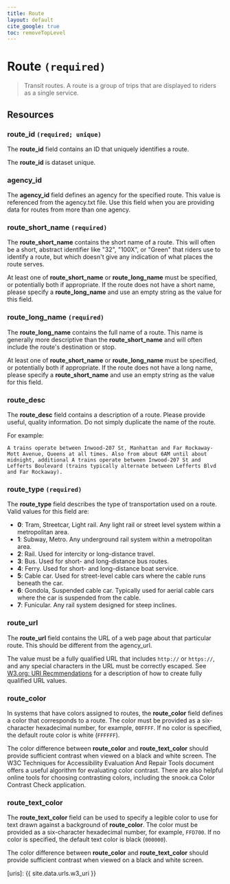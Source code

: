 ```yaml
---
title: Route
layout: default
cite_google: true
toc: removeTopLevel
---
```


# Route `(required)`

> Transit routes. A route is a group of trips that are displayed to riders as a
> single service.

## Resources

### route_id `(required; unique)`

The **route_id** field contains an ID that uniquely identifies a route.

The **route_id** is dataset unique.

### agency_id

The **agency_id** field defines an agency for the specified route. This value is
referenced from the agency.txt file. Use this field when you are providing data
for routes from more than one agency.

### route_short_name `(required)`

The **route_short_name** contains the short name of a route. This will often be
a short, abstract identifier like "32", "100X", or "Green" that riders use to
identify a route, but which doesn't give any indication of what places the route
serves.

At least one of **route_short_name** or **route_long_name** must be specified,
or potentially both if appropriate. If the route does not have a short name,
please specify a **route_long_name** and use an empty string as the value for
this field.

### route_long_name `(required)`

The **route_long_name** contains the full name of a route. This name is
generally more descriptive than the **route_short_name** and will often include
the route's destination or stop.

At least one of **route_short_name** or **route_long_name** must be specified,
or potentially both if appropriate. If the route does not have a long name,
please specify a **route_short_name** and use an empty string as the value for
this field.

### route_desc

The **route_desc** field contains a description of a route. Please provide
useful, quality information. Do not simply duplicate the name of the route.

For example:

```
A trains operate between Inwood-207 St, Manhattan and Far Rockaway-Mott Avenue, Queens at all times. Also from about 6AM until about midnight, additional A trains operate between Inwood-207 St and Lefferts Boulevard (trains typically alternate between Lefferts Blvd and Far Rockaway).
```

### route_type `(required)`

The **route_type** field describes the type of transportation used on a route.
Valid values for this field are:

 - **0**: Tram, Streetcar, Light rail. Any light rail or street level system
    within a metropolitan area.
 - **1**: Subway, Metro. Any underground rail system within a metropolitan area.
 - **2**: Rail. Used for intercity or long-distance travel.
 - **3**: Bus. Used for short- and long-distance bus routes.
 - **4**: Ferry. Used for short- and long-distance boat service.
 - **5**: Cable car. Used for street-level cable cars where the cable runs
    beneath the car.
 - **6**: Gondola, Suspended cable car. Typically used for aerial cable cars
    where the car is suspended from the cable.
 - **7**: Funicular. Any rail system designed for steep inclines.

### route_url

The **route_url** field contains the URL of a web page about that particular
route. This should be different from the agency_url.

The value must be a fully qualified URL that includes `http://` or `https://`,
and any special characters in the URL must be correctly escaped. See [W3.org:
URI Recmmendations](uris) for a description of how to create fully qualified URL
values.

### route_color

In systems that have colors assigned to routes, the **route_color** field
defines a color that corresponds to a route. The color must be provided as a
six-character hexadecimal number, for example, `00FFFF`. If no color is
specified, the default route color is white (`FFFFFF`).

The color difference between **route_color** and **route_text_color** should
provide sufficient contrast when viewed on a black and white screen. The W3C
Techniques for Accessibility Evaluation And Repair Tools document offers a
useful algorithm for evaluating color contrast. There are also helpful online
tools for choosing contrasting colors, including the snook.ca Color Contrast
Check application.

### route_text_color

The **route_text_color** field can be used to specify a legible color to use for
text drawn against a background of **route_color**. The color must be provided
as a six-character hexadecimal number, for example, `FFD700`. If no color is
specified, the default text color is black (`000000`).

The color difference between **route_color** and **route_text_color** should
provide sufficient contrast when viewed on a black and white screen.

[uris]: {{ site.data.urls.w3_uri }}
